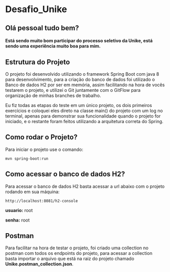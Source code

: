# Desafio_Unike

## Olá pessoal tudo bem?

#### Está sendo muito bom participar do processo seletivo da Unike, está sendo uma experiência muito boa para mim.

## Estrutura do Projeto

O projeto foi desenvolvido utilizando o framework Spring Boot com java 8 para desenvolvimento, para a criação do banco de dados foi utilizado o Banco de dados H2 por ser em memória, assim facilitando na hora de vocês testarem o projeto, e utilizei o Git juntamente com o GitFlow para organização de minhas branches de trabalho.

Eu fiz todas as etapas do teste em um único projeto, os dois primeiros exercícios e coloquei eles direto na classe main() do projeto com um log no terminal, apenas para demonstrar sua funcionalidade quando o projeto for iniciado, e o restante foram feitos utilizando a arquitetura correta do Spring.

## Como rodar o Projeto? 

Para iniciar o projeto use o comando:

`mvn spring-boot:run`

## Como acessar o banco de dados H2?

Para acessar o banco de dados H2 basta acessar a url abaixo com o projeto rodando em sua máquina:

`http://localhost:8081/h2-console`

**usuario:** root

**senha:** root

## Postman

Para facilitar na hora de testar o projeto, foi criado uma collection no postman com todos os endpoints do projeto, para acessar a collection basta importar o arquivo que está na raiz do projeto chamado **Unike.postman_collection.json**.
